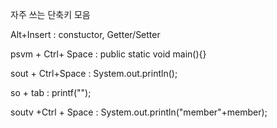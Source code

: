 자주 쓰는 단축키 모음



Alt+Insert : constuctor, Getter/Setter

psvm + Ctrl+ Space : public static void main(){}

sout + Ctrl+Space : System.out.println();

so  + tab : printf("");

soutv +Ctrl + Space : System.out.println("member"+member);
